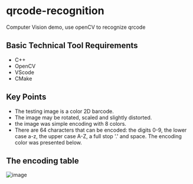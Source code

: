 # qrcode-recognition
Computer Vision demo, use openCV to recognize qrcode

## Basic Technical Tool Requirements
- C++
- OpenCV
- VScode
- CMake

## Key Points
- The testing image is a color 2D barcode.
- The image may be rotated, scaled and slightly distorted.
- the image was simple encoding with 8 colors.
- There are 64 characters that can be encoded: the digits 0-9, the lower case a-z, the upper case A-Z, a full stop '.' and 
space. The encoding color was presented below.

## The encoding table
![image](https://github.com/user-attachments/assets/2b1af9b3-5032-4b92-bfa6-6423daed9818)

